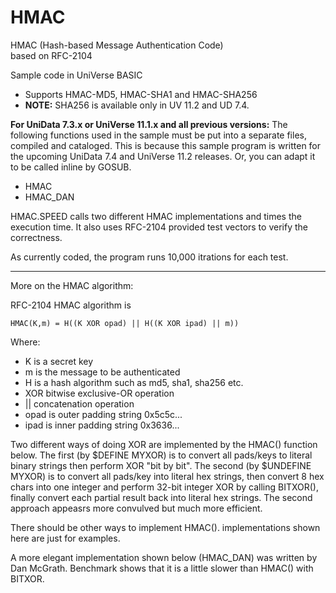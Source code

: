 HMAC
====

HMAC (Hash-based Message Authentication Code)  
based on RFC-2104  

Sample code in UniVerse BASIC  
* Supports HMAC-MD5, HMAC-SHA1 and HMAC-SHA256  
* **NOTE:** SHA256 is available only in UV 11.2 and UD 7.4.


**For UniData 7.3.x or UniVerse 11.1.x and all previous versions:**
The following functions used in the sample must be put into a separate files, compiled and cataloged. This is because this sample program is written for the upcoming UniData 7.4 and UniVerse 11.2 releases.
Or, you can adapt it to be called inline by GOSUB.
* HMAC
* HMAC_DAN

HMAC.SPEED calls two different HMAC implementations and times the execution time.
It also uses RFC-2104 provided test vectors to verify the correctness.
 
As currently coded, the program runs 10,000 itrations for each test.

***

More on the HMAC algorithm:

RFC-2104 HMAC algorithm is

   ```HMAC(K,m) = H((K XOR opad) || H((K XOR ipad) || m))```  

Where:
* K is a secret key  
* m is the message to be authenticated  
* H is a hash algorithm such as md5, sha1, sha256 etc.  
* XOR bitwise exclusive-OR operation  
* || concatenation operation  
* opad is outer padding string 0x5c5c...  
* ipad is inner padding string 0x3636...  

Two different ways of doing XOR are implemented by the HMAC() function below.
The first (by $DEFINE MYXOR) is to convert all pads/keys to literal binary strings
then perform XOR "bit by bit". The second (by $UNDEFINE MYXOR) is to convert all
pads/key into literal hex strings, then convert 8 hex chars into one integer and
perform 32-bit integer XOR by calling BITXOR(), finally convert each partial result
back into literal hex strings. The second approach appeasrs more convulved but much
more efficient.

There should be other ways to implement HMAC(). implementations shown here are just
for examples.

A more elegant implementation shown below (HMAC_DAN) was written by Dan McGrath.
Benchmark shows that it is a little slower than HMAC() with BITXOR.
